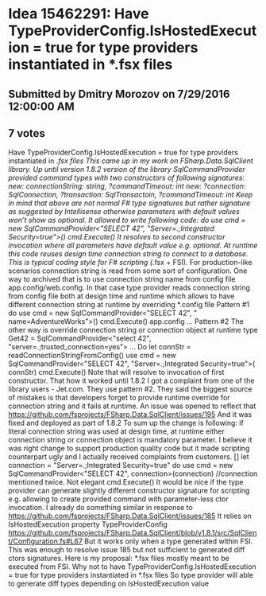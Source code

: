 # Idea 15462291: Have TypeProviderConfig.IsHostedExecution = true for type providers instantiated in *.fsx files

## Submitted by Dmitry Morozov on 7/29/2016 12:00:00 AM

## 7 votes

Have TypeProviderConfig.IsHostedExecution = true for type providers instantiated in *.fsx files
This came up in my work on FSharp.Data.SqlClient library.
Up until version 1.8.2 version of the library SqlCommandProvider provided command types with two constructors of following signatures:
new: connectionString: string, ?commandTimeout: int
new: ?connection: SqlConnection, ?transaction: SqlTransactoin, ?commandTimeout: int
Keep in mind that above are not normal F# type signatures but rather signature as suggested by Intellisense otherwise parameters with default values won’t show as optional.
It allowed to write following code:
do
use cmd = new SqlCommandProvider<"SELECT 42", "Server=.;Integrated Security=true">()
cmd.Execute()
It resolves to second constructor invocation where all parameters have default value e.g. optional.
At runtime this code reuses design time connection string to connect to a database. This is typical coding style for F# scripting (*.fsx + FSI).
For production-like scenarios connection string is read from some sort of configuration.
One way to archived that is to use connection string name from config file app.config/web.config. In that case type provider reads connection string from config file both at design time and runtime which allows to have different connection string at runtime by overriding *.config file
Pattern #1
do
use cmd = new SqlCommandProvider<"SELECT 42", " name=AdventureWorks">()
cmd.Execute()
app.config
<configuration>
<connectionStrings>
<add name="AdventureWorks" connectionString="Data Source=.;Initial Catalog=AdventureWorks2012;Integrated Security=True" />
</connectionStrings>
…
Pattern #2
The other way is override connection string or connection object at runtime
type Get42 = SqlCommandProvider<"select 42", "server=.;trusted_connection=yes">
…
Do
let connStr = readConnectionStringFromConfig()
use cmd = new SqlCommandProvider<"SELECT 42", "Server=.;Integrated Security=true">( connStr)
cmd.Execute()
Note that will resolve to invocation of first constructor.
That how it worked until 1.8.2
I got a complaint from one of the library users - Jet.com. They use pattern #2. They said the biggest source of mistakes is that developers forget to provide runtime override for connection string and it fails at runtime.
An issue was opened to reflect that
https://github.com/fsprojects/FSharp.Data.SqlClient/issues/195
And it was fixed and deployed as part of 1.8.2
To sum up the change is following: if literal connection string was used at design time, at runtime either connection string or connection object is mandatory parameter. I believe it was right change to support production quality code but it made scripting counterpart ugly and I actually received complaints from customers.
[<Literal>]
let connection = "Server=.;Integrated Security=true"
do
use cmd = new SqlCommandProvider<"SELECT 42", connection>(connection)
//connection mentioned twice. Not elegant
cmd.Execute()
It would be nice if the type provider can generate slightly different constructor signature for scripting e.g. allowing to create provided command with parameter-less ctor invocation.
I already do something similar in response to
https://github.com/fsprojects/FSharp.Data.SqlClient/issues/185
It relies on IsHostedExecution property TypeProviderConfig
https://github.com/fsprojects/FSharp.Data.SqlClient/blob/v1.8.1/src/SqlClient/Configuration.fs#L67
But it works only when a type generated within FSI. This was enough to resolve issue 185 but not sufficient to generated diff ctors signatures.
Here is my proposal:
*.fsx files mostly meant to be executed from FSI. Why not to have TypeProviderConfig.IsHostedExecution = true for type providers instantiated in *.fsx files
So type provider will able to generate diff types depending on IsHostedExecution value

